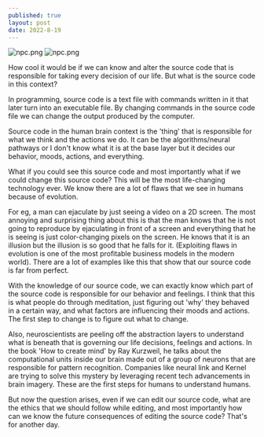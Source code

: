 ```yaml
---
published: true
layout: post
date: 2022-8-19
---
```

![npc.png](/npc.png)
![npc.png]({{site.baseurl}}/images/npc.png)


How cool it would be if we can know and alter the source code that is responsible for taking every decision of our life. But what is the source code in this context?

In programming, source code is a text file with commands written in it that later turn into an executable file. By changing commands in the source code file we can change the output produced by the computer.

Source code in the human brain context is the 'thing' that is responsible for what we think and the actions we do. It can be the algorithms/neural pathways or I don't know what it is at the base layer but it decides our behavior, moods, actions, and everything.

What if you could see this source code and most importantly what if we could change this source code? This will be the most life-changing technology ever. We know there are a lot of flaws that we see in humans because of evolution.

For eg, a man can ejaculate by just seeing a video on a 2D screen. The most annoying and surprising thing about this is that the man knows that he is not going to reproduce by ejaculating in front of a screen and everything that he is seeing is just color-changing pixels on the screen. He knows that it is an illusion but the illusion is so good that he falls for it. (Exploiting flaws in evolution is one of the most profitable business models in the modern world). There are a lot of examples like this that show that our source code is far from perfect.

With the knowledge of our source code, we can exactly know which part of the source code is responsible for our behavior and feelings. I think that this is what people do through meditation, just figuring out 'why' they behaved in a certain way, and what factors are influencing their moods and actions. The first step to change is to figure out what to change.

Also, neuroscientists are peeling off the abstraction layers to understand what is beneath that is governing our life decisions, feelings and actions. In the book 'How to create mind' by Ray Kurzweil, he talks about the computational units inside our brain made out of a group of neurons that are responsible for pattern recognition. Companies like neural link and Kernel are trying to solve this mystery by leveraging recent tech advancements in brain imagery. These are the first steps for humans to understand humans.

But now the question arises, even if we can edit our source code, what are the ethics that we should follow while editing, and most importantly how can we know the future consequences of editing the source code? That's for another day.
